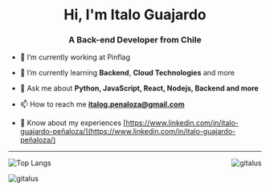 <h1 align="center">Hi, I'm Italo Guajardo</h1>
<h3 align="center">A Back-end Developer from Chile</h3>

- 🔭 I’m currently working at Pinflag

- 🌱 I’m currently learning **Backend**, **Cloud Technologies** and more

- 💬 Ask me about **Python, JavaScript, React, Nodejs, Backend and more**

- 📫 How to reach me **italog.penaloza@gmail.com**

- 📄 Know about my experiences [https://www.linkedin.com/in/italo-guajardo-peñaloza/](https://www.linkedin.com/in/italo-guajardo-peñaloza/)

---

![Top Langs](https://github-readme-stats.vercel.app/api/top-langs/?username=gitalus) <img align="right" src="https://github-readme-stats.vercel.app/api?username=gitalus&show_icons=true&locale=en" alt="gitalus" />


<p><img align="center" src="https://github-readme-streak-stats.herokuapp.com/?user=gitalus&" alt="gitalus" /></p>

